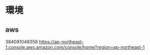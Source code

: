 # 環境

## aws
384081048358
https://ap-northeast-1.console.aws.amazon.com/console/home?region=ap-northeast-1